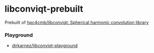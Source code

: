 libconviqt-prebuilt
===================
Prebuilt of [hpc4cmb/libconviqt: Spherical harmonic convolution library](https://github.com/hpc4cmb/libconviqt)

### Playground
- [dirkarnez/libconviqt-playground](https://github.com/dirkarnez/libconviqt-playground)